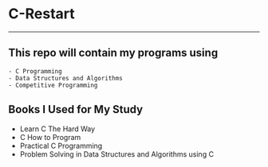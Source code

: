 # C-Restart

---

## This repo will contain my programs using
    - C Programming
    - Data Structures and Algorithms
    - Competitive Programming

## Books I Used for My Study

- Learn C The Hard Way
- C How to Program
- Practical C Programming
- Problem Solving in Data Structures and Algorithms using C
